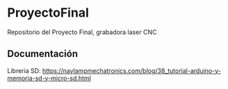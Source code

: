 # ProyectoFinal
Repositorio del Proyecto Final, grabadora laser CNC


## Documentación
Libreria SD:
https://naylampmechatronics.com/blog/38_tutorial-arduino-y-memoria-sd-y-micro-sd.html
